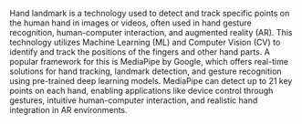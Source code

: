 Hand landmark is a technology used to detect and track specific points on the human hand in images or videos, often used in hand gesture recognition, human-computer interaction, and augmented reality (AR). This technology utilizes Machine Learning (ML) and Computer Vision (CV) to identify and track the positions of the fingers and other hand parts. A popular framework for this is MediaPipe by Google, which offers real-time solutions for hand tracking, landmark detection, and gesture recognition using pre-trained deep learning models. MediaPipe can detect up to 21 key points on each hand, enabling applications like device control through gestures, intuitive human-computer interaction, and realistic hand integration in AR environments.
